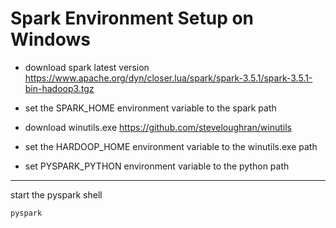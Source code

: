 

# Spark Environment Setup on Windows

- download spark latest version
https://www.apache.org/dyn/closer.lua/spark/spark-3.5.1/spark-3.5.1-bin-hadoop3.tgz

- set the SPARK_HOME environment variable to the spark path


- download winutils.exe
https://github.com/steveloughran/winutils
- set the HARDOOP_HOME environment variable to the winutils.exe path

- set PYSPARK_PYTHON environment variable to the python path

---


start the pyspark shell
```bash
pyspark
```





